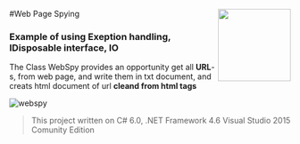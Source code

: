 #Web Page Spying   <img src="https://cloud.githubusercontent.com/assets/24522089/21962098/41a510c8-db36-11e6-95ef-eb392a0a1919.png" align="right" width="130px" height="130px" /> 

### Example of using  Exeption handling, IDisposable interface, IO

The Class WebSpy provides an opportunity get all **URL**-s, from web page, and write them in txt document, and creats html document of url  **cleand from html tags**


![webspy](https://cloud.githubusercontent.com/assets/24522089/22523957/afe45dee-e8da-11e6-9293-8c13de4fcc69.gif)

> This project written on C# 6.0, .NET Framework 4.6 Visual Studio 2015 Comunity Edition
